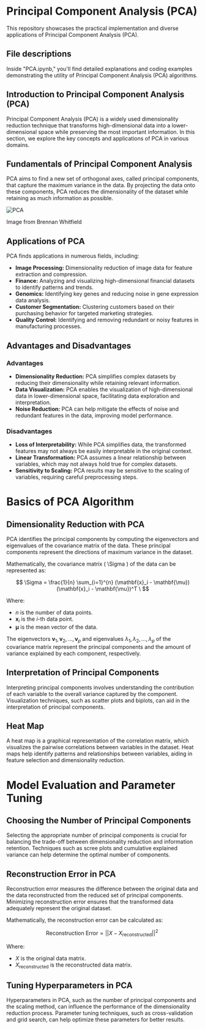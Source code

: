 # Principal Component Analysis (PCA)

This repository showcases the practical implementation and diverse applications of Principal Component Analysis (PCA).

## File descriptions
Inside "PCA.ipynb," you'll find detailed explanations and coding examples demonstrating the utility of Principal Component Analysis (PCA) algorithms.

## Introduction to Principal Component Analysis (PCA)

Principal Component Analysis (PCA) is a widely used dimensionality reduction technique that transforms high-dimensional data into a lower-dimensional space while preserving the most important information. In this section, we explore the key concepts and applications of PCA in various domains.

## Fundamentals of Principal Component Analysis

PCA aims to find a new set of orthogonal axes, called principal components, that capture the maximum variance in the data. By projecting the data onto these components, PCA reduces the dimensionality of the dataset while retaining as much information as possible.

![PCA](https://builtin.com/sites/www.builtin.com/files/inline-images/national/Principal%2520Component%2520Analysis%2520second%2520principal.gif)

Image from Brennan Whitfield

## Applications of PCA

PCA finds applications in numerous fields, including:

- **Image Processing:** Dimensionality reduction of image data for feature extraction and compression.
- **Finance:** Analyzing and visualizing high-dimensional financial datasets to identify patterns and trends.
- **Genomics:** Identifying key genes and reducing noise in gene expression data analysis.
- **Customer Segmentation:** Clustering customers based on their purchasing behavior for targeted marketing strategies.
- **Quality Control:** Identifying and removing redundant or noisy features in manufacturing processes.

## Advantages and Disadvantages

### Advantages

- **Dimensionality Reduction:** PCA simplifies complex datasets by reducing their dimensionality while retaining relevant information.
- **Data Visualization:** PCA enables the visualization of high-dimensional data in lower-dimensional space, facilitating data exploration and interpretation.
- **Noise Reduction:** PCA can help mitigate the effects of noise and redundant features in the data, improving model performance.

### Disadvantages

- **Loss of Interpretability:** While PCA simplifies data, the transformed features may not always be easily interpretable in the original context.
- **Linear Transformation:** PCA assumes a linear relationship between variables, which may not always hold true for complex datasets.
- **Sensitivity to Scaling:** PCA results may be sensitive to the scaling of variables, requiring careful preprocessing steps.

# Basics of PCA Algorithm

## Dimensionality Reduction with PCA

PCA identifies the principal components by computing the eigenvectors and eigenvalues of the covariance matrix of the data. These principal components represent the directions of maximum variance in the dataset.

Mathematically, the covariance matrix \( \Sigma \) of the data can be represented as:

$$
\Sigma = \frac{1}{n} \sum_{i=1}^{n} (\mathbf{x}_i - \mathbf{\mu})(\mathbf{x}_i - \mathbf{\mu})^T \
$$

Where:
- $n$ is the number of data points.
- $\mathbf{x}_i$ is the $i$-th data point.
- $\mathbf{\mu}$ is the mean vector of the data.

The eigenvectors $\mathbf{v}_1, \mathbf{v}_2, ..., \mathbf{v}_p$ and eigenvalues $\lambda_1, \lambda_2, ..., \lambda_p$ of the covariance matrix represent the principal components and the amount of variance explained by each component, respectively.

## Interpretation of Principal Components

Interpreting principal components involves understanding the contribution of each variable to the overall variance captured by the component. Visualization techniques, such as scatter plots and biplots, can aid in the interpretation of principal components.

## Heat Map

A heat map is a graphical representation of the correlation matrix, which visualizes the pairwise correlations between variables in the dataset. Heat maps help identify patterns and relationships between variables, aiding in feature selection and dimensionality reduction.

# Model Evaluation and Parameter Tuning

## Choosing the Number of Principal Components

Selecting the appropriate number of principal components is crucial for balancing the trade-off between dimensionality reduction and information retention. Techniques such as scree plots and cumulative explained variance can help determine the optimal number of components.

## Reconstruction Error in PCA

Reconstruction error measures the difference between the original data and the data reconstructed from the reduced set of principal components. Minimizing reconstruction error ensures that the transformed data adequately represent the original dataset.

Mathematically, the reconstruction error can be calculated as:

$$
\text{Reconstruction Error} = ||X - X_{\text{reconstructed}}||^2 \
$$

Where:
- $X$ is the original data matrix.
- $X_{\text{reconstructed}}$ is the reconstructed data matrix.

## Tuning Hyperparameters in PCA

Hyperparameters in PCA, such as the number of principal components and the scaling method, can influence the performance of the dimensionality reduction process. Parameter tuning techniques, such as cross-validation and grid search, can help optimize these parameters for better results.
